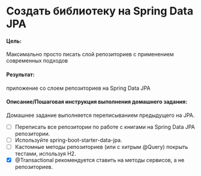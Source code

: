 # Создать библиотеку на Spring Data JPA

#### Цель:
Максимально просто писать слой репозиториев с применением современных подходов

#### Результат:
приложение со слоем репозиториев на Spring Data JPA

#### Описание/Пошаговая инструкция выполнения домашнего задания:
Домашнее задание выполняется переписыванием предыдущего на JPA.
- [ ] Переписать все репозитории по работе с книгами на Spring Data JPA репозитории.
- [ ] Используйте spring-boot-starter-data-jpa.
- [ ] Кастомные методы репозиториев (или с хитрым @Query) покрыть тестами, используя H2.
- [x] @Transactional рекомендуется ставить на методы сервисов, а не репозиториев.
